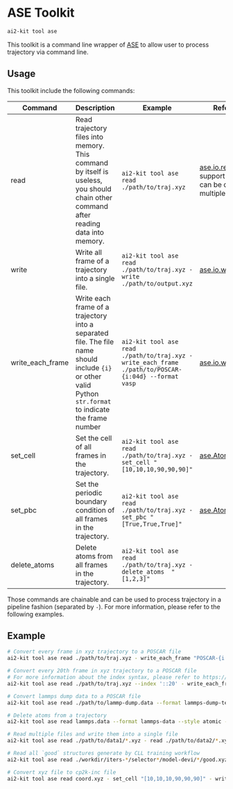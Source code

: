 # ASE Toolkit

```bash
ai2-kit tool ase
```
This toolkit is a command line wrapper of [ASE](https://wiki.fysik.dtu.dk/ase/) to allow user to process trajectory via command line.

## Usage

This toolkit include the following commands:

| Command | Description | Example | Reference |
| --- | --- | --- | --- |
| read | Read trajectory files into memory. This command by itself is useless, you should chain other command after reading data into memory. | `ai2-kit tool ase read ./path/to/traj.xyz` | [ase.io.read](https://wiki.fysik.dtu.dk/ase/ase/io/io.html#ase.io.read), support wildcard, can be call multiple times |
| write | Write all frame of a trajectory into a single file. | `ai2-kit tool ase read ./path/to/traj.xyz - write ./path/to/output.xyz` | [ase.io.write](https://wiki.fysik.dtu.dk/ase/ase/io/io.html#ase.io.write) |
| write_each_frame | Write each frame of a trajectory into a separated file. The file name should include `{i}` or other valid Python `str.format` to indicate the frame number | `ai2-kit tool ase read ./path/to/traj.xyz - write_each_frame ./path/to/POSCAR-{i:04d} --format vasp` | [ase.io.write](https://wiki.fysik.dtu.dk/ase/ase/io/io.html#ase.io.write) |
| set_cell | Set the cell of all frames in the trajectory. | `ai2-kit tool ase read ./path/to/traj.xyz - set_cell "[10,10,10,90,90,90]"` | [ase.Atoms.set_cell](https://wiki.fysik.dtu.dk/ase/ase/atoms.html#ase.Atoms.set_cell) |
| set_pbc | Set the periodic boundary condition of all frames in the trajectory. | `ai2-kit tool ase read ./path/to/traj.xyz - set_pbc "[True,True,True]"` | [ase.Atoms.set_pbc](https://wiki.fysik.dtu.dk/ase/ase/atoms.html#ase.Atoms.set_pbc) |  
| delete_atoms | Delete atoms from all frames in the trajectory. | `ai2-kit tool ase read ./path/to/traj.xyz - delete_atoms  "[1,2,3]"` | |

Those commands are chainable and can be used to process trajectory in a pipeline fashion (separated by `-`). For more information, please refer to the following examples.

## Example

```bash
# Convert every frame in xyz trajectory to a POSCAR file
ai2-kit tool ase read ./path/to/traj.xyz - write_each_frame "POSCAR-{i:04d}" --format vasp

# Convert every 20th frame in xyz trajectory to a POSCAR file
# For more information about the index syntax, please refer to https://wiki.fysik.dtu.dk/ase/ase/io/io.html#ase.io.read
ai2-kit tool ase read ./path/to/traj.xyz --index '::20' - write_each_frame "POSCAR-{i:04d}" --format vasp 

# Convert lammps dump data to a POSCAR file
ai2-kit tool ase read ./path/to/lammp-dump.data --format lammps-dump-text --specorder "['O','H']" - write "POSCAR" --format vasp

# Delete atoms from a trajectory
ai2-kit tool ase read lammps.data --format lammps-data --style atomic - delete_atoms "[10, 12]" - write lammps-fin.data --format lammps-data

# Read multiple files and write them into a single file
ai2-kit tool ase read ./path/to/data1/*.xyz - read ./path/to/data2/*.xyz - write all.xyz

# Read all `good` structures generate by CLL training workflow
ai2-kit tool ase read ./workdir/iters-*/selector*/model-devi/*/good.xyz  - write all-good.syz

# Convert xyz file to cp2k-inc file
ai2-kit tool ase read coord.xyz - set_cell "[10,10,10,90,90,90]" - write coord_n_cell.inc --format cp2k-inc
```